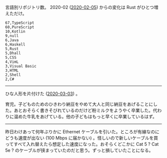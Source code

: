 言語別リポジトリ数。 2020-02 ([2020-02-05][]) からの変化は Rust がひとつ増えただけ。

```csv
67,TypeScript
60,PureScript
10,Kotlin
9,null
6,Java
6,Haskell
5,Rust
5,Dhall
5,CSS
4,VimL
3,Visual Basic
3,HTML
2,Shell
2,C#
```

---

ひな人形を片付けた ([2020-03-03][]) 。

育児。子どものためのひきわり納豆をやめて大人と同じ納豆をあげることにした。あとおそらく書きそびれているのだけど粉ミルクをようやく卒業した。代わりに温めた牛乳をあげている。他の子どもはもっと早くに卒業しているはず。

---

昨日わけあって何年ぶりかに Ethernet ケーブルを引いた。ところが有線なのにどうも速度が出ない (100 Mbps に届かない) 。怪しいので新しいケーブルを買ってすべて入れ替えたら想定した速度になった。おそらくどこかに Cat 5 ? Cat 5e ? のケーブルが挟まっていたのだと思う。ずっと損していたことになる。

[2020-02-05]: https://blog.bouzuya.net/2020/02/05/
[2020-03-03]: https://blog.bouzuya.net/2020/03/03/
